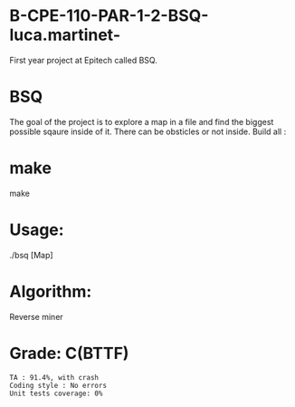 # B-CPE-110-PAR-1-2-BSQ-luca.martinet-

First year project at Epitech called BSQ. 

# BSQ

The goal of the project is to explore a map in a file and find the biggest possible sqaure inside of it. There can be obsticles or not inside.
Build all :

# make
make

# Usage:

./bsq [Map]

# Algorithm:

Reverse miner

# Grade: C(BTTF)

    TA : 91.4%, with crash
    Coding style : No errors
    Unit tests coverage: 0%
